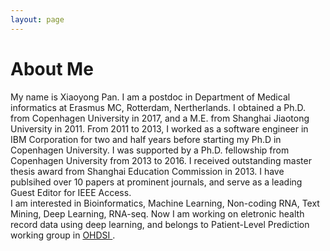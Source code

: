 ```yaml
---
layout: page
---
```


# About Me

My name is Xiaoyong Pan. I am a postdoc in Department of Medical informatics at Erasmus MC, Rotterdam, Nertherlands.
I obtained a Ph.D. from Copenhagen University in 2017, and a M.E. from Shanghai Jiaotong University in 2011. From 2011 to 2013, I worked as a 
software engineer in IBM Corporation for two and half years before starting my Ph.D in Copenhagen University. I was supported by a Ph.D. fellowship from Copenhagen University from 2013 to 2016.
I received outstanding master thesis award from Shanghai Education Commission in 2013. I have publsihed over 10 papers at prominent journals, and serve as a leading Guest Editor for IEEE Access.
<br>
I am interested in Bioinformatics, Machine Learning, Non-coding RNA, Text Mining, Deep Learning, RNA-seq.
Now I am working on eletronic health record data using deep learning, and belongs to Patient-Level Prediction working group in <a href="https://ohdsi.org/">OHDSI </a>. 



